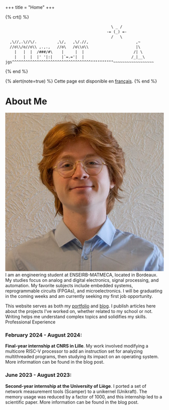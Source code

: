+++
 title = "Home"
+++

{% crt() %}
```
                                               \ _ /
                                             -= (_) =-
                                               /   \
  ,\//,.\//\/.         ,\/,   ,\/.//,                     ,~
  //o\\/o//o\\ ,.,.,   //o\   /o\\o\\                     |\
    |   |  |  /###/#\    |     |  |                      /| \
    |   |  |  |' '|:|    |`=.='|  |                     /_|__\
jgs^^^^^^^^^^^^^^^^^^^^^^^^^^^^^^^^^^^""""""""""~~~~~~~~~~~~~~~~~~
```
{% end %}


{% alert(note=true) %}
Cette page est disponible en [français](/fr).
{% end %}


About Me
===

![me](profile.png#end#no-hover)
I am an engineering student at ENSEIRB-MATMECA, located in Bordeaux. My studies focus on analog and digital electronics, signal processing, and automation. My favorite subjects include embedded systems, reprogrammable circuits (FPGAs), and microelectronics. I will be graduating in the coming weeks and am currently seeking my first job opportunity.

This website serves as both my [portfolio](@/blog/_index.md) and [blog](@/blog/_index.md). I publish articles here about the projects I've worked on, whether related to my school or not. Writing helps me understand complex topics and solidifies my skills.
Professional Experience

### February 2024 - August 2024:

**Final-year internship at CNRS in Lille**. My work involved modifying a multicore RISC-V processor to add an instruction set for analyzing multithreaded programs, then studying its impact on an operating system. More information can be found in the blog post.

### June 2023 - August 2023:

**Second-year internship at the University of Liège**. I ported a set of network measurement tools (Scamper) to a unikernel (Unikraft). The memory usage was reduced by a factor of 1000, and this internship led to a scientific paper. More information can be found in the blog post.

